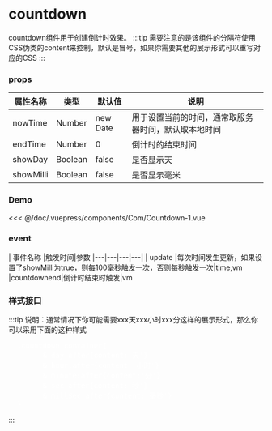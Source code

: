 # countdown

countdown组件用于创建倒计时效果。
:::tip
需要注意的是该组件的分隔符使用CSS伪类的content来控制，默认是冒号，如果你需要其他的展示形式可以重写对应的CSS
:::
### props

| 属性名称  |类型|默认值|说明
|---|---|---|---|
|nowTime|Number|new Date|用于设置当前的时间，通常取服务器时间，默认取本地时间
|endTime|Number|0|倒计时的结束时间
|showDay|Boolean|false|是否显示天
|showMilli|Boolean|false|是否显示毫米

### Demo

<Exp>
<div slot="exp">
<Com-Countdown-1></Com-Countdown-1>
</div>
<div slot="code">

<<< @/doc/.vuepress/components/Com/Countdown-1.vue
</div>
</Exp>


### event

| 事件名称  |触发时间|参数
|---|---|---|---|
| update  |每次时间发生更新，如果设置了showMilli为true，则每100毫秒触发一次，否则每秒触发一次|time,vm
|countdownend|倒计时结束时触发|vm

### 样式接口

:::tip
说明：通常情况下你可能需要xxx天xxx小时xxx分这样的展示形式，那么你可以采用下面的这种样式
  <pre style="color:white">
  .countdown-container{
        &.day:after{content:'天'}
        &.hour:after{content:'小时'}
        &.minute:after{content:'分'}
        &.sec:after{content:'秒'}
        &.millSec:after{content:'毫秒'}
  }
</pre>
  
:::
